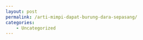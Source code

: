 ```yaml
---
layout: post
permalink: /arti-mimpi-dapat-burung-dara-sepasang/
categories:
    - Uncategorized
---
```


